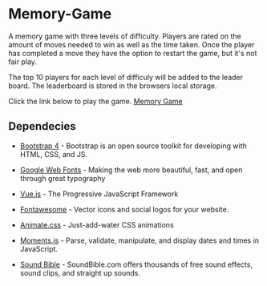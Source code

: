# Memory-Game

A memory game with three levels of difficulty. Players are rated on the amount of moves needed to win as well as the time taken. Once the player has completed a move they have the option to restart the game, but it's not fair play.

The top 10 players for each level of difficuly will be added to the leader board. The leaderboard is stored in the browsers local storage.

Click the link below to play the game.
[Memory Game](https://memory.watson.ninja/)

## Dependecies

* [Bootstrap 4](https://getbootstrap.com/) - Bootstrap is an open source toolkit for developing with HTML, CSS, and JS.

* [Google Web Fonts](https://fonts.google.com/) - Making the web more beautiful, fast, and open through great typography

* [Vue.js](https://vuejs.org/) - The Progressive JavaScript Framework

* [Fontawesome](https://fontawesome.com/) - Vector icons and social logos for your website.

* [Animate.css](https://daneden.github.io/animate.css/) - Just-add-water CSS animations

* [Moments.js](https://momentjs.com/) - Parse, validate, manipulate, and display dates and times in JavaScript.

* [Sound Bible](http://soundbible.com) - SoundBible.com offers thousands of free sound effects, sound clips, and straight up sounds.
